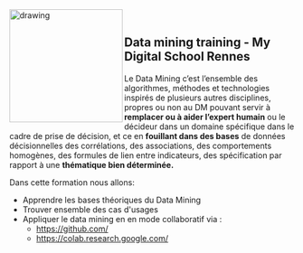 <img src="https://cashstory.com/_nuxt/img/8259e1b.png" alt="drawing" width="200" align='left'/>
<br>

## Data mining training - My Digital School Rennes





Le Data Mining c’est l’ensemble des algorithmes, méthodes et technologies inspirés de plusieurs autres disciplines, propres ou non au DM pouvant servir à **remplacer ou à aider l’expert humain** ou le décideur dans un domaine spécifique dans le cadre de prise de décision, et ce en **fouillant dans des bases** de données décisionnelles des corrélations, des associations, des comportements homogènes, des formules de lien entre  indicateurs, des spécification par rapport à une **thématique bien déterminée.**



Dans cette formation nous allons: 

- Apprendre les bases théoriques du Data Mining 
- Trouver ensemble des cas d'usages 
- Appliquer le data mining en en mode collaboratif via : 
  - https://github.com/
  - https://colab.research.google.com/
